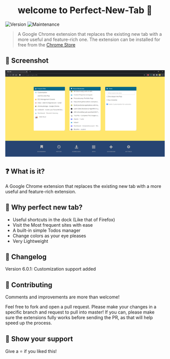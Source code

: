 <h1 align="center">welcome to Perfect-New-Tab 👋</h1>
<p>
  <img alt="Version" src="https://img.shields.io/badge/version-6.0.1-blue.svg?cacheSeconds=2592000" />
  <img alt="Maintenance" src="https://img.shields.io/badge/Maintained-yes-blue.svg" />
  <a href="https://github.com/theankitgaurav/Perfect-New-Tab/blob/master/LICENSE" target="_blank"></a>
</p>

> A Google Chrome extension that replaces the existing new tab with a more useful and feature-rich one. The extension can be installed for free from the [Chrome Store](https://goo.gl/HhJTdk)

## 📸 Screenshot
![Perfect New Tab Screenshot](./images/demo-new.PNG)

## ❓ What is it?
A Google Chrome extension that replaces the existing new tab with a more useful and feature-rich extension.

## 🤔 Why perfect new tab?
+ Useful shortcuts in the dock (Like that of Firefox)
+ Visit the Most frequent sites with ease
+ A built-in simple Todos manager 
+ Change colors as your eye pleases
+ Very Lightweight

## 📝 Changelog
Version 6.0.1: Customization support added

## 🤝 Contributing
Comments and improvements are more than welcome!

Feel free to fork and open a pull request. Please make your changes in a specific branch and request to pull into master! If you can, please make sure the extensions fully works before sending the PR, as that will help speed up the process.

## 🙌 Show your support
Give a ⭐️ if you liked this!